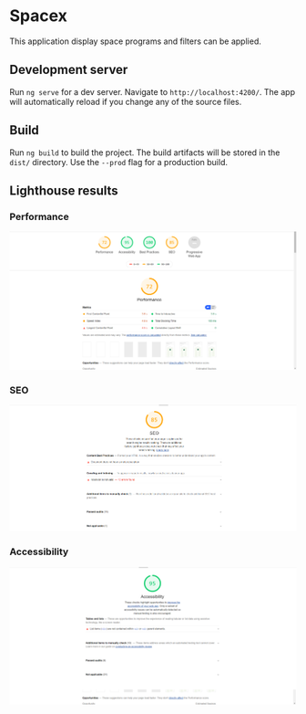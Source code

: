 # Spacex

This application display space programs and filters can be applied.

## Development server

Run `ng serve` for a dev server. Navigate to `http://localhost:4200/`. The app will automatically reload if you change any of the source files.


## Build

Run `ng build` to build the project. The build artifacts will be stored in the `dist/` directory. Use the `--prod` flag for a production build.




## Lighthouse results
### Performance
![Alt text](/screenshots/lighthouse-overall.png "Optional Title")

### SEO
![Alt text](/screenshots/lighthouse-SEO.png "Optional Title")

### Accessibility
![Alt text](/screenshots/lighthouse-accessibility.png "Optional Title")
